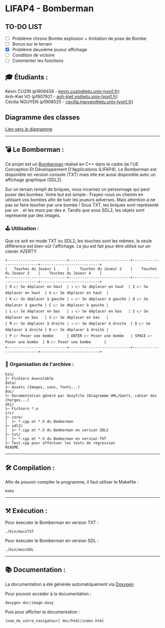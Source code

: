 # LIFAP4 - Bomberman

## TO-DO LIST
- [ ] Problème chrono Bombe explosion + limitation de pose de Bombe
- [ ] Bonus sur le terrain
- [X] Problème deuxième joueur affichage
- [ ] Condition de victoire 
- [ ] Commenter les fonctions

## 🎓 Étudiants :
Kévin CUZIN (p1909458 - kevin.cuzin@etu.univ-lyon1.fr)  
Anh-Kiet VO (p1907921 - anh-kiet.vo@etu.univ-lyon1.fr)  
Cécilia NGUYEN (p1908025 - cecilia.nguyen@etu.univ-lyon1.fr)

## Diagramme des classes

[Lien vers le diagramme](https://nsm09.casimages.com/img/2021/03/23//21032309592517252817329920.png)

-----------------

## 💣 Le Bomberman : 

Ce projet est un [Bomberman](https://fr.wikipedia.org/wiki/Bomberman) réalisé en C++ dans le cadre de l'UE Conception Et Développement D'Applications (LIFAP4).
Le Bomberman est disponible en version console (TXT) mais elle est aussi disponible avec un affichage graphique (SDL2).

Sur un terrain rempli de briques, vous incarnez un personnage qui peut poser des bombes. Votre but est simple : Frayez-vous un chemin en utilisant vos bombes afin de tuer les joueurs adverses. Mais attention à ne pas se faire toucher par une bombe !
Sous TXT, les briques sont représenté par un ``.`` et les murs par des ``#``. Tandis que sous SDL2, les objets sont représenté par des images.

### 🕹️ Utilisation :
Que ce soit en mode TXT ou SDL2, les touches sont les mêmes, la seule différence est bien-sûr l'affichage. Le jeu est fait pour être utilisé sur un clavier AZERTY.
```
+---------------------------+----------------------------+---------------------------+---------------------------+
|   Touches du Joueur 1     |     Touches du Joueur 2    |    Touches du Joueur 3    |    Touches du Joueur 4    |
+---------------------------+----------------------------+---------------------------+---------------------------+
| O 👉 Se déplacer en haut  | ↑ 👉 Se déplacer en haut  | Z 👉 Se déplacer en haut  | G 👉 Se déplacer en haut  |
| K 👉 Se déplacer à gauche | ← 👉 Se déplacer à gauche | Q 👉 Se déplacer à gauche | C 👉 Se déplacer à gauche |
| L 👉 Se déplacer en bas   | ↓ 👉 Se déplacer en bas   | S 👉 Se déplacer en bas   | V 👉 Se déplacer en bas   |
| M 👉 Se déplacer à droite | → 👉 Se déplacer à droite  | D 👉 Se déplacer à droite | D 👉 Se déplacer à droite |
| P 👉 Poser une bombe      | ENTER 👉 Poser une bombe   | SPACE 👉 Poser une bombe  | N 👉 Poser une bombe      |
+---------------------------+----------------------------+---------------------------+---------------------------+
```


### 🔖 Organisation de l'archive :  
```
bin/
├─ Fichiers éxecutable
data/
├─ Assets (Images, sons, fonts...)
doc/
├─ Documentation généré par doxyfile (Diagramme UML/Gantt, cahier des charges...)
obj/
├─ Fichiers *.o
src/
├─ core/
│  ├─ *.cpp et *.h du Bomberman
├─ sdl2/
│  ├─ *.cpp et *.h du Bomberman en version SDL2
├─ txt/
│  ├─ *.cpp et *.h du Bomberman en version TXT
├─ Test.cpp pour effectuer les tests de régression
README
```
-----------------

## 🛠️ Compilation :

Afin de pouvoir compiler le programme, il faut utiliser le Makefile :

```
make
```


-----------------

## ⚒️ Exécution :

Pour éxecuter le Bomberman en version TXT :

```
./bin/mainTXT
```

Pour éxecuter le Bomberman en version SDL :

```
./bin/mainSDL
```
-----------------

## 📚 Documentation :

La documentation a été générée automatiquement via [Doxygen](https://www.doxygen.nl/index.html)  

Pour pouvoir accéder à la documentation :  
```
doxygen doc/image.doxy
```

Puis pour afficher la documentation :
```
[nom_de_votre_navigateur] doc/html/index.html
```
